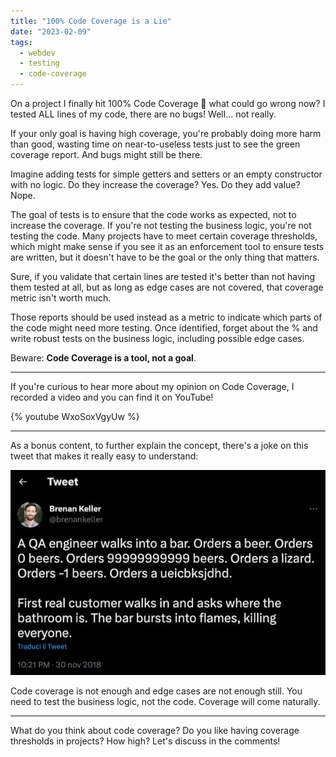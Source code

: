 ```yaml
---
title: "100% Code Coverage is a Lie"
date: "2023-02-09"
tags:
  - webdev
  - testing
  - code-coverage
---
```


On a project I finally hit 100% Code Coverage 🎯 what could go wrong now? I tested ALL lines of my code, there are no bugs! Well... not really.

If your only goal is having high coverage, you're probably doing more harm than good, wasting time on near-to-useless tests just to see the green coverage report. And bugs might still be there.

Imagine adding tests for simple getters and setters or an empty constructor with no logic. Do they increase the coverage? Yes. Do they add value? Nope.

The goal of tests is to ensure that the code works as expected, not to increase the coverage. If you're not testing the business logic, you're not testing the code. Many projects have to meet certain coverage thresholds, which might make sense if you see it as an enforcement tool to ensure tests are written, but it doesn't have to be the goal or the only thing that matters.

Sure, if you validate that certain lines are tested it's better than not having them tested at all, but as long as edge cases are not covered, that coverage metric isn't worth much.

Those reports should be used instead as a metric to indicate which parts of the code might need more testing. Once identified, forget about the % and write robust tests on the business logic, including possible edge cases.

Beware: **Code Coverage is a tool, not a goal**.

---

If you're curious to hear more about my opinion on Code Coverage, I recorded a video and you can find it on YouTube!

{% youtube WxoSoxVgyUw %}

---

As a bonus content, to further explain the concept, there's a joke on this tweet that makes it really easy to understand:

![Tweet](./tweet.png)

Code coverage is not enough and edge cases are not enough still. You need to test the business logic, not the code. Coverage will come naturally.

---

What do you think about code coverage? Do you like having coverage thresholds in projects? How high? Let's discuss in the comments!
